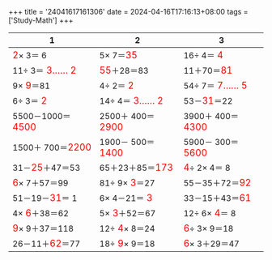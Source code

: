 +++ 
title = '24041617161306' 
date = 2024-04-16T17:16:13+08:00 
tags = ['Study-Math'] 
+++ 

1 | 2 | 3 
-- | -- | -- 
<font color=red size=4> 2</font>× 3＝ 6 |  5× 7＝<font color=red size=4>35</font> | 16÷ 4＝<font color=red size=4> 4</font> 
11÷ 3＝<font color=red size=4> 3…… 2</font> | <font color=red size=4>55</font>＋28＝83 | 11＋70＝<font color=red size=4>81</font> 
 9×<font color=red size=4> 9</font>＝81 |  4÷ 2＝<font color=red size=4> 2</font> | 54÷ 7＝<font color=red size=4> 7…… 5</font> 
 6÷ 3＝<font color=red size=4> 2</font> | 14÷ 4＝<font color=red size=4> 3…… 2</font> | 53－<font color=red size=4>31</font>＝22 
5500－1000＝<font color=red size=4>4500</font> | 2500＋ 400＝<font color=red size=4>2900</font> | 3900＋ 400＝<font color=red size=4>4300</font> 
1500＋ 700＝<font color=red size=4>2200</font> | 1900－ 500＝<font color=red size=4>1400</font> | 5900－ 300＝<font color=red size=4>5600</font> 
31－<font color=red size=4>25</font>＋47＝53 | 65＋23＋85＝<font color=red size=4>173</font> | <font color=red size=4> 4</font>÷ 2× 4＝ 8 
<font color=red size=4> 6</font>× 7＋57＝99 | 81÷ 9×<font color=red size=4> 3</font>＝27 | 55－35＋72＝<font color=red size=4>92</font> 
51－19－<font color=red size=4>31</font>＝ 1 |  6× 4－21＝<font color=red size=4> 3</font> | 33－15＋43＝<font color=red size=4>61</font> 
 4×<font color=red size=4> 6</font>＋38＝62 |  5×<font color=red size=4> 3</font>＋52＝67 | 12÷ 6×<font color=red size=4> 4</font>＝ 8 
<font color=red size=4> 9</font>× 9＋37＝118 | 12÷<font color=red size=4> 4</font>× 8＝24 | <font color=red size=4> 6</font>÷ 3× 9＝18 
26－11＋<font color=red size=4>62</font>＝77 | 18÷<font color=red size=4> 9</font>× 9＝18 | <font color=red size=4> 6</font>× 3＋29＝47 

